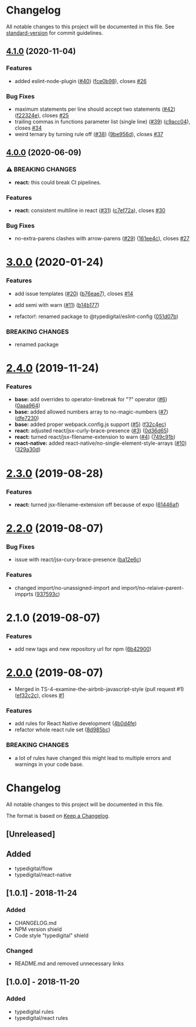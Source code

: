 # Changelog

All notable changes to this project will be documented in this file. See [standard-version](https://github.com/conventional-changelog/standard-version) for commit guidelines.

## [4.1.0](https://github.com/typedigital/eslint-config-typedigital/compare/v4.0.0...v4.1.0) (2020-11-04)


### Features

* added eslint-node-plugin ([#40](https://github.com/typedigital/eslint-config-typedigital/issues/40)) ([fce0b98](https://github.com/typedigital/eslint-config-typedigital/commit/fce0b98c126b24c598dd73fd9ca9c742c6175e97)), closes [#26](https://github.com/typedigital/eslint-config-typedigital/issues/26)


### Bug Fixes

* maximum statements per line should accept two statements ([#42](https://github.com/typedigital/eslint-config-typedigital/issues/42)) ([f22324e](https://github.com/typedigital/eslint-config-typedigital/commit/f22324ebb075f5a59e202d8f73b07cceda8f9832)), closes [#25](https://github.com/typedigital/eslint-config-typedigital/issues/25)
* trailing commas in functions parameter list (single line) ([#39](https://github.com/typedigital/eslint-config-typedigital/issues/39)) ([c9acc04](https://github.com/typedigital/eslint-config-typedigital/commit/c9acc0468be150e3701146dfe4ba99e586f9326b)), closes [#34](https://github.com/typedigital/eslint-config-typedigital/issues/34)
* weird ternary by turning rule off ([#38](https://github.com/typedigital/eslint-config-typedigital/issues/38)) ([9be956d](https://github.com/typedigital/eslint-config-typedigital/commit/9be956d72d6ac6e1a2822a8f3e3c40984505409d)), closes [#37](https://github.com/typedigital/eslint-config-typedigital/issues/37)

## [4.0.0](https://github.com/typedigital/eslint-config-typedigital/compare/v3.0.0...v4.0.0) (2020-06-09)


### ⚠ BREAKING CHANGES

* **react:** this could break CI pipelines.

### Features

* **react:** consistent multiline in react ([#31](https://github.com/typedigital/eslint-config-typedigital/issues/31)) ([c7ef72a](https://github.com/typedigital/eslint-config-typedigital/commit/c7ef72acfd51b472540c04ef0932f9fc1e7a1cde)), closes [#30](https://github.com/typedigital/eslint-config-typedigital/issues/30)


### Bug Fixes

* no-extra-parens clashes with arrow-parens ([#29](https://github.com/typedigital/eslint-config-typedigital/issues/29)) ([161ee4c](https://github.com/typedigital/eslint-config-typedigital/commit/161ee4cdb98180d47572a165d9d6e8e9010bf5a3)), closes [#27](https://github.com/typedigital/eslint-config-typedigital/issues/27)

<a name="3.0.0"></a>
# [3.0.0](https://github.com/typedigital/eslint-config-typedigital/compare/v2.4.0...v3.0.0) (2020-01-24)


### Features

* add issue templates ([#20](https://github.com/typedigital/eslint-config-typedigital/issues/20)) ([b76eae7](https://github.com/typedigital/eslint-config-typedigital/commit/b76eae7)), closes [#14](https://github.com/typedigital/eslint-config-typedigital/issues/14)
* add semi with warn ([#11](https://github.com/typedigital/eslint-config-typedigital/issues/11)) ([b14b177](https://github.com/typedigital/eslint-config-typedigital/commit/b14b177))


* refactor!: renamed package to @typedigital/eslint-config ([051d07b](https://github.com/typedigital/eslint-config-typedigital/commit/051d07b))


### BREAKING CHANGES

* renamed package



<a name="2.4.0"></a>
# [2.4.0](https://github.com/typedigital/eslint-config-typedigital/compare/v2.3.0...v2.4.0) (2019-11-24)


### Features

* **base:** add overrides to operator-linebreak for "?" operator ([#6](https://github.com/typedigital/eslint-config-typedigital/issues/6)) ([0aaa964](https://github.com/typedigital/eslint-config-typedigital/commit/0aaa964))
* **base:** added allowed numbers array to no-magic-numbers ([#7](https://github.com/typedigital/eslint-config-typedigital/issues/7)) ([dfe7230](https://github.com/typedigital/eslint-config-typedigital/commit/dfe7230))
* **base:** added proper webpack.config.js support ([#5](https://github.com/typedigital/eslint-config-typedigital/issues/5)) ([f32c4ec](https://github.com/typedigital/eslint-config-typedigital/commit/f32c4ec))
* **react:** adjusted react/jsx-curly-brace-presence ([#3](https://github.com/typedigital/eslint-config-typedigital/issues/3)) ([0d36d65](https://github.com/typedigital/eslint-config-typedigital/commit/0d36d65))
* **react:** turned react/jsx-filename-extension to warn ([#4](https://github.com/typedigital/eslint-config-typedigital/issues/4)) ([749c91b](https://github.com/typedigital/eslint-config-typedigital/commit/749c91b))
* **react-native:** added react-native/no-single-element-style-arrays ([#10](https://github.com/typedigital/eslint-config-typedigital/issues/10)) ([329a30d](https://github.com/typedigital/eslint-config-typedigital/commit/329a30d))



<a name="2.3.0"></a>
# [2.3.0](https://github.com/typedigital/eslint-config-typedigital/compare/v2.2.0...v2.3.0) (2019-08-28)


### Features

* **react:** turned jsx-filename-extension off because of expo ([61446af](https://github.com/typedigital/eslint-config-typedigital/commit/61446af))



<a name="2.2.0"></a>
# [2.2.0](https://github.com/typedigital/eslint-config-typedigital/compare/v2.1.0...v2.2.0) (2019-08-07)


### Bug Fixes

* issue with react/jsx-cury-brace-presence ([ba12e6c](https://github.com/typedigital/eslint-config-typedigital/commit/ba12e6c))


### Features

* changed import/no-unassigned-import and import/no-relaive-parent-impprts ([937593c](https://github.com/typedigital/eslint-config-typedigital/commit/937593c))



<a name="2.1.0"></a>
# 2.1.0 (2019-08-07)


### Features

* add new tags and new repository url for npm ([6b42900](https://github.com/typedigital/eslint-config-typedigital/commit/6b42900))



<a name="2.0.0"></a>
# [2.0.0](https://bitbucket.org/typedigital/eslint-config-typedigital/compare/v1.0.1...v2.0.0) (2019-08-07)


* Merged in TS-4-examine-the-airbnb-javascript-style (pull request #1) ([ef32c2c](https://bitbucket.org/typedigital/eslint-config-typedigital/commits/ef32c2c)), closes [#1](https://bitbucket.org/typedigital/eslint-config-typedigital/issue/1)


### Features

* add rules for React Native development ([4b0d4fe](https://bitbucket.org/typedigital/eslint-config-typedigital/commits/4b0d4fe))
* refactor whole react rule set ([8d985bc](https://bitbucket.org/typedigital/eslint-config-typedigital/commits/8d985bc))


### BREAKING CHANGES

* a lot of rules have changed this might lead to multiple errors and warnings in your code base.



# Changelog

All notable changes to this project will be documented in this file.

The format is based on [Keep a Changelog](https://keepachangelog.com/en/1.0.0/).

## [Unreleased]

## Added

- typedigital/flow
- typedigital/react-native

## [1.0.1] - 2018-11-24

### Added

- CHANGELOG.md
- NPM version shield
- Code style "typedigital" shield

### Changed

- README.md and removed unnecessary links

## [1.0.0] - 2018-11-20

### Added

- typedigital rules
- typedigital/react rules
